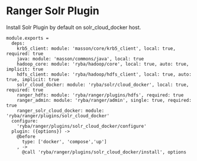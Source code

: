 # Ranger Solr Plugin
Install Solr Plugin by default on solr_cloud_docker host.

    module.exports =
      deps:
        krb5_client: module: 'masson/core/krb5_client', local: true, required: true
        java: module: 'masson/commons/java', local: true
        hadoop_core: module: 'ryba/hadoop/core', local: true, auto: true, implicit: true
        hdfs_client: module: 'ryba/hadoop/hdfs_client', local: true, auto: true, implicit: true
        solr_cloud_docker: module: 'ryba/solr/cloud_docker', local: true, required: true
        ranger_hdfs: module: 'ryba/ranger/plugins/hdfs', required: true
        ranger_admin: module: 'ryba/ranger/admin', single: true, required: true
        ranger_solr_cloud_docker: module: 'ryba/ranger/plugins/solr_cloud_docker'
      configure:
        'ryba/ranger/plugins/solr_cloud_docker/configure'
      plugin: ({options}) ->
        @before
          type: ['docker', 'compose','up']
        , ->
          @call 'ryba/ranger/plugins/solr_cloud_docker/install', options
